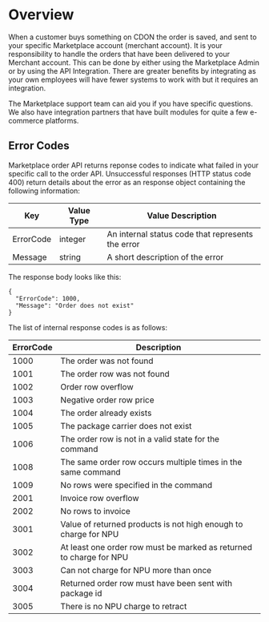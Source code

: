 # Overview

When a customer buys something on CDON the order is saved, and sent to your specific Marketplace account (merchant account). It is your responsibility to handle the orders that have been delivered to your Merchant account. This can be done by either using the Marketplace Admin or by using the API Integration. There are greater benefits by integrating as your own employees will have fewer systems to work with but it requires an integration.

The Marketplace support team can aid you if you have specific questions. We also have integration partners that have built modules for quite a few e-commerce platforms.


## Error Codes

Marketplace order API returns reponse codes to indicate what failed in your specific call to the order API. Unsuccessful responses (HTTP status code 400) return details about the error as an response object containing the following information:


Key | Value Type | Value Description
------------ | ------------- | ------------
ErrorCode | integer  | An internal status code that represents the error
Message | string  | A short description of the error


The response body looks like this:
```
{
  "ErrorCode": 1000,
  "Message": "Order does not exist"
}
```

The list of internal response codes is as follows:

ErrorCode | Description
------------ | -------------
1000 | The order was not found
1001 | The order row was not found
1002 | Order row overflow
1003 | Negative order row price
1004 | The order already exists
1005 | The package carrier does not exist
1006 | The order row is not in a valid state for the command
1008 | The same order row occurs multiple times in the same command
1009 | No rows were specified in the command
2001 | Invoice row overflow
2002 | No rows to invoice
3001 | Value of returned products is not high enough to charge for NPU
3002 | At least one order row must be marked as returned to charge for NPU
3003 | Can not charge for NPU more than once
3004 | Returned order row must have been sent with package id
3005 | There is no NPU charge to retract





